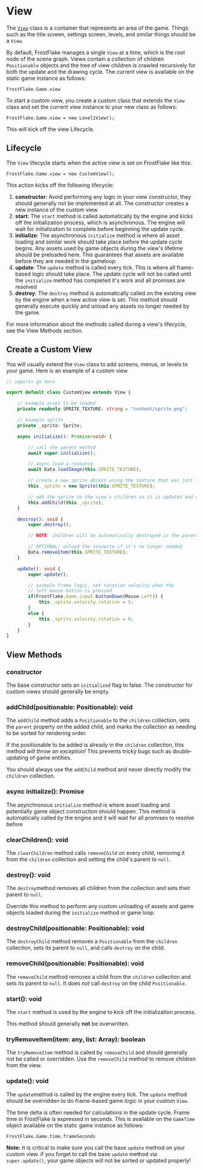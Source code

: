  # View

 The [`View`](../../src/Views/View.ts) class is a container that represents an area of the game. Things such as the title screen, settings screen, levels, and similar things should be a `View`.

 By default, FrostFlake manages a single `View` at a time, which is the root node of the scene graph. Views contain a collection of children `Positionable` objects and the tree of view children is crawled recursively for both the update and the drawing cycle. The current view is available on the static game instance as follows:

 `FrostFlake.Game.view`

 To start a custom view, you create a custom class that extends the `View` class and set the current view instance to your new class as follows:

 `FrostFlake.Game.view = new Level1View();`

 This will kick off the view Lifecycle.

 ## Lifecycle

The `View` lifecycle starts when the active view is set on FrostFlake like this:

`FrostFlake.Game.view = new CustomView();`

This action kicks off the following lifecycle:

1. **constructor**: Avoid performing any logic in your view constructor, they should generally not be implemented at all. The constructor creates a new instance of the custom view.
1. **start**: The `start` method is called automatically by the engine and kicks off the initialization process, which is asynchronous. The engine will wait for initialization to complete before beginning the update cycle.
1. **initialize**: The asynchronous `initialize` method is where all asset loading and similar work should take place before the update cycle begins. Any assets used by game objects during the view's lifetime should be preloaded here. This guarantees that assets are available before they are needed in the gameloop.
1. **update**: The `update` method is called every tick. This is where all frame-based logic should take place. The update cycle will not be called until the `initialize` method has completed it's work and all promises are resolved
1. **destroy**: The `destroy` method is automatically called on the existing view by the engine when a new active view is set. This method should generally execute quickly and unload any assets no longer needed by the game. 

For more information about the methods called during a view's lifecycle, see the View Methods section.

## Create a Custom View

You will usually extend the `View` class to add screens, menus, or levels to your game. Here is an example of a custom view

```typescript
// imports go here

export default class CustomView extends View {

    // example asset to be loaded
    private readonly SPRITE_TEXTURE: string = "content/sprite.png";

    // example sprite
    private _sprite: Sprite;

    async initialize(): Promise<void> {

        // call the parent method
        await super.initialize();

        // async load a resource
        await Data.loadImage(this.SPRITE_TEXTURE);

        // create a new sprite object using the texture that was just loaded
        this._sprite = new Sprite(this.SPRITE_TEXTURE);

        // add the sprite to the view's children so it is updated and drawn
        this.addChild(this._sprite);
    }

    destroy(): void {
        super.destroy();

        // NOTE: children will be automatically destroyed in the parent method

        // OPTIONAL: unload the resource if it's no longer needed
        Data.removeItem(this.SPRITE_TEXTURE);
    }

    update(): void {
        super.update();

        // example frame logic, set rotation velocity when the
        // left mouse button is pressed
        if(FrostFlake.Game.input.buttonDown(Mouse.Left)) {
            this._sprite.velocity.rotation = 5;
        }
        else {
            this._sprite.velocity.rotation = 0;
        }
    }
}
```

 ## View Methods

 ### constructor

 The base constructor sets an `initialized` flag to false. The constructor for custom views should generally be empty.

 ### addChild(positionable: Positionable): void

The `addChild` method adds a `Positionable` to the `children` collection, sets the `parent` property on the added child, and marks the collection as needing to be sorted for rendering order.

If the positionable to be added is already in the `children` collection, this method _will throw an exception!_ This prevents tricky bugs such as double-updating of game entities.

You should always use the `addChild` method and never directly modify the `children` collection.

### async initialize(): Promise<void>

The asynchronous `initialize` method is where asset loading and potentially game object construction should happen. This method is automatically called by the engine and it will wait for all promises to resolve before 

### clearChildren(): void

The `clearChildren` method calls `removeChild` on every child, removing it from the `children` collection and setting the child's parent to `null`.

### destroy(): void

The `destroy`method removes all children from the collection and sets their parent to `null`.

Override this method to perform any custom unloading of assets and game objects loaded during the `initialize` method or game loop.

### destroyChild(positionable: Positionable): void

The `destroyChild` method removes a `Positionable` from the `children` collection, sets its parent to `null`, and calls `destroy` on the child.

### removeChild(positionable: Positionable): void

The `removeChild` method removes a child from the `children` collection and sets its parent to `null`. It does _not_ call `destroy` on the child `Positionable`.

### start(): void

The `start` method is used by the engine to kick off the initialization process.

This method should generally **not** be overwritten.

### tryRemoveItem(item: any, list: Array<any>): boolean

The `tryRemoveItem` method is called by `removeChild` and should generally not be called or overridden. Use the `removeChild` method to remove children from the view.

### update(): void

The `update`method is called by the engine every tick. The `update` method should be overridden to do frame-based game logic in your custom `View`.

The time delta is often needed for calculations in the update cycle. Frame time in FrostFlake is expressed in seconds. This is available on the `GameTime` object available on the static game instance as follows:

`FrostFlake.Game.time.frameSeconds`

**Note:** It is critical to make sure you call the base `update` method on your custom view. if you forget to call the base `update` method via `super.update()`, your game objects will not be sorted or updated properly!